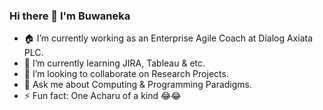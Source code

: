 ### Hi there 👋 I'm Buwaneka 

- 🏠 I’m currently working as an Enterprise Agile Coach at Dialog Axiata PLC.
- 🌱 I’m currently learning JIRA, Tableau & etc.
- 👯 I’m looking to collaborate on Research Projects.
- 💬 Ask me about Computing & Programming Paradigms.
- ⚡ Fun fact: One Acharu of a kind 😂😂
